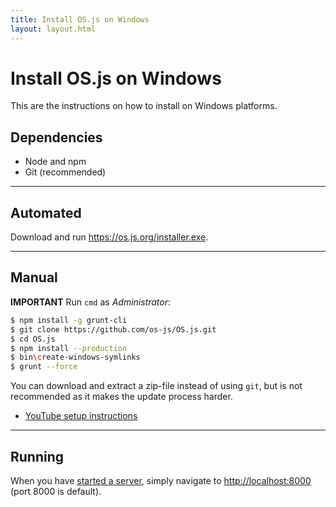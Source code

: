 ```yaml
---
title: Install OS.js on Windows
layout: layout.html
---
```


# Install OS.js on Windows

This are the instructions on how to install on Windows platforms.

## Dependencies

- Node and npm
- Git (recommended)

---

## Automated

Download and run https://os.js.org/installer.exe.

---

## Manual

**IMPORTANT** Run `cmd` as *Administrator*:

```bash
$ npm install -g grunt-cli
$ git clone https://github.com/os-js/OS.js.git
$ cd OS.js
$ npm install --production
$ bin\create-windows-symlinks
$ grunt --force
```

You can download and extract a zip-file instead of using `git`, but is not recommended as it makes the update process harder.

- [YouTube setup instructions](https://www.youtube.com/watch?v=Cj3OdxTdGGc)

---

## Running

When you have [started a server](/manual/server), simply navigate to [http://localhost:8000](http://localhost:8000) (port 8000 is default).
